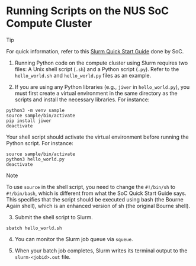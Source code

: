 # Running Scripts on the NUS SoC Compute Cluster

> [!TIP]
> For quick information, refer to this [Slurm Quick Start Guide](https://dochub.comp.nus.edu.sg/cf/guides/compute-cluster/slurm-quick) done by SoC.

1. Running Python code on the compute cluster using Slurm requires two files: A Unix shell script (`.sh`) and a Python script (`.py`). Refer to the `hello_world.sh` and `hello_world.py` files as an example.

2. If you are using any Python libraries (e.g., `jiwer` in `hello_world.py`), you must first create a virtual environment in the same directory as the scripts and install the necessary libraries. For instance:

```
python3 -m venv sample
source sample/bin/activate
pip install jiwer
deactivate
```

Your shell script should activate the virtual environment before running the Python script. For instance:

```
source sample/bin/activate
python3 hello_world.py
deactivate
```

> [!NOTE]
> To use `source` in the shell script, you need to change the `#!/bin/sh` to `#!/bin/bash`, which is different from what the SoC Quick Start Guide says. This specifies that the script should be executed using bash (the Bourne Again shell), which is an enhanced version of sh (the original Bourne shell).

3. Submit the shell script to Slurm.

```
sbatch hello_world.sh
```

4. You can monitor the Slurm job queue via `squeue`.

5. When your batch job completes, Slurm writes its terminal output to the `slurm-<jobid>.out` file.
